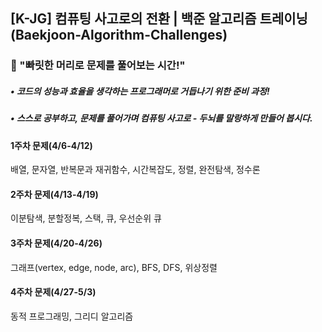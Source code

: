 ## [K-JG] 컴퓨팅 사고로의 전환 | 백준 알고리즘 트레이닝 (Baekjoon-Algorithm-Challenges)

### 📢 "빠릿한 머리로 문제를 풀어보는 시간!"

##### • 코드의 성능과 효율을 생각하는 프로그래머로 거듭나기 위한 준비 과정!
##### • 스스로 공부하고, 문제를 풀어가며 컴퓨팅 사고로 - 두뇌를 말랑하게 만들어 봅시다.

#### 1주차 문제(4/6-4/12)
배열, 문자열, 반복문과 재귀함수, 시간복잡도, 정렬, 완전탐색, 정수론

#### 2주차 문제(4/13-4/19)
이분탐색, 분할정복, 스택, 큐, 우선순위 큐

#### 3주차 문제(4/20-4/26)
그래프(vertex, edge, node, arc), BFS, DFS, 위상정렬

#### 4주차 문제(4/27-5/3)
동적 프로그래밍, 그리디 알고리즘

